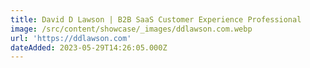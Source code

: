 ```yaml
---
title: David D Lawson | B2B SaaS Customer Experience Professional
image: /src/content/showcase/_images/ddlawson.com.webp
url: 'https://ddlawson.com'
dateAdded: 2023-05-29T14:26:05.000Z
---
```


